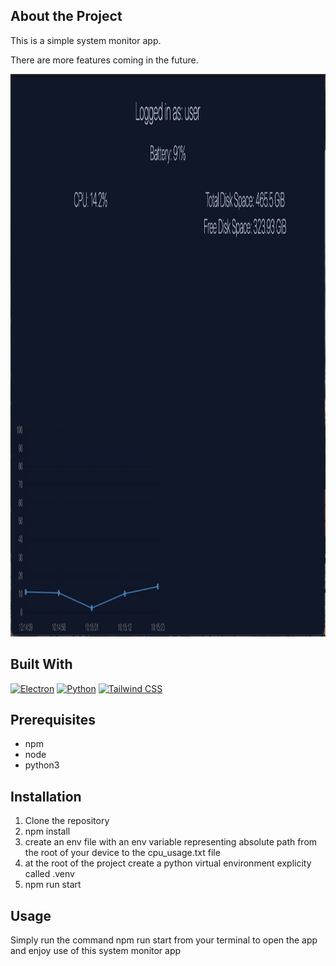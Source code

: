 ## About the Project

This is a simple system monitor app.

There are more features coming in the future.

<img src="./assets/screenshot.jpg" width="1500" height="900">

## Built With

[![Electron](https://img.shields.io/badge/Electron-191970?logo=electron&logoColor=white)](https://www.electronjs.org)
[![Python](https://img.shields.io/badge/Python-3776AB?logo=python&logoColor=white)](https://www.python.org)
[![Tailwind CSS](https://img.shields.io/badge/Tailwind_CSS-38B2AC?logo=tailwind-css&logoColor=white)](https://tailwindcss.com)

## Prerequisites

* npm
* node
* python3

## Installation

1. Clone the repository 
2. npm install
3. create an env file with an env variable representing absolute path from the root of your device to the cpu_usage.txt file
4. at the root of the project create a python virtual environment explicity called .venv
5. npm run start

## Usage

Simply run the command npm run start from your terminal to open the app and enjoy use of this system monitor app

